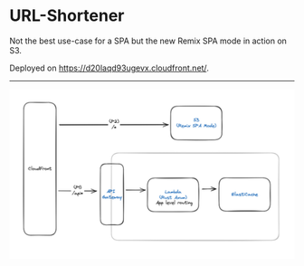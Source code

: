 # URL-Shortener

Not the best use-case for a SPA but the new Remix SPA mode in action on S3.

Deployed on <https://d20laqd93ugevx.cloudfront.net/>.

---

![Architecture](https://github.com/furkankly/url-shortener/blob/main/readme.png?raw=true)

